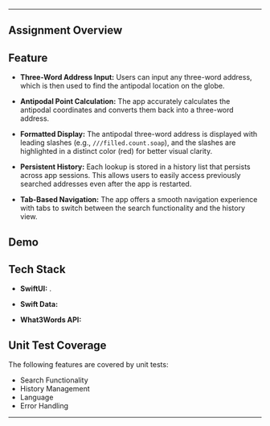 
---


## Assignment Overview
## Feature 
- **Three-Word Address Input:** Users can input any three-word address, which is then used to find the antipodal location on the globe.
  
- **Antipodal Point Calculation:** The app accurately calculates the antipodal coordinates and converts them back into a three-word address.

- **Formatted Display:** The antipodal three-word address is displayed with leading slashes (e.g., `///filled.count.soap`), and the slashes are highlighted in a distinct color (red) for better visual clarity.

- **Persistent History:** Each lookup is stored in a history list that persists across app sessions. This allows users to easily access previously searched addresses even after the app is restarted.

- **Tab-Based Navigation:** The app offers a smooth navigation experience with tabs to switch between the search functionality and the history view.
## Demo


## Tech Stack

- **SwiftUI:** .
  
- **Swift Data:** 

- **What3Words API:** 

## Unit Test Coverage

The following features are covered by unit tests:
- Search Functionality
- History Management 
- Language
- Error Handling

---



